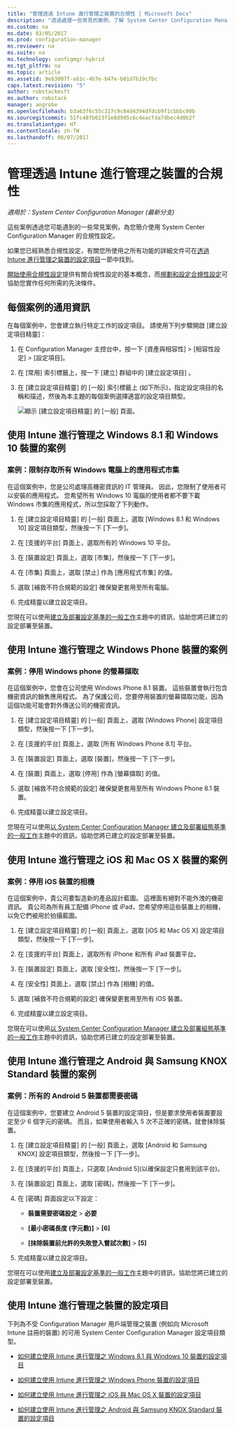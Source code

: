 ```yaml
---
title: "管理透過 Intune 進行管理之裝置的合規性 | Microsoft Docs"
description: "透過處理一些常見的案例，了解 System Center Configuration Manager 合規性設定需要。"
ms.custom: na
ms.date: 03/05/2017
ms.prod: configuration-manager
ms.reviewer: na
ms.suite: na
ms.technology: configmgr-hybrid
ms.tgt_pltfrm: na
ms.topic: article
ms.assetid: 9e83007f-e81c-4b7e-b47e-b01d7b19cfbc
caps.latest.revision: "5"
author: robstackmsft
ms.author: robstack
manager: angrobe
ms.openlocfilehash: b3a63f6c55c317c9c84d4394dfdcb9f1cbbbc90b
ms.sourcegitcommit: 51fc48fb023f1e8d995c6c4eacfda7dbec4d0b2f
ms.translationtype: HT
ms.contentlocale: zh-TW
ms.lasthandoff: 08/07/2017
---
```

# <a name="managing-compliance-on-devices-managed-with-intune"></a>管理透過 Intune 進行管理之裝置的合規性

*適用於：System Center Configuration Manager (最新分支)*

這些案例透過您可能遇到的一些常見案例，為您簡介使用 System Center Configuration Manager 的合規性設定。  

 如果您已經熟悉合規性設定，有關您所使用之所有功能的詳細文件可在[透過 Intune 進行管理之裝置的設定項目](#configuration-items-for-devices-managed-with-intune)一節中找到。  

 [開始使用合規性設定](../../compliance/get-started/get-started-with-compliance-settings.md)提供有關合規性設定的基本概念，而[規劃和設定合規性設定](../../compliance/plan-design/plan-for-and-configure-compliance-settings.md)可協助您實作任何所需的先決條件。  

## <a name="general-information-for-each-scenario"></a>每個案例的通用資訊  
 在每個案例中，您會建立執行特定工作的設定項目。 請使用下列步驟開啟 [建立設定項目精靈]：  

1.  在 Configuration Manager 主控台中，按一下 [資產與相容性] > [相容性設定] > [設定項目]。  

3.  在 [常用]  索引標籤上，按一下 [建立]  群組中的 [建立設定項目] 。  

4.  在 [建立設定項目精靈] 的 [一般]  索引標籤上 (如下所示)，指定設定項目的名稱和描述，然後為本主題的每個案例選擇適當的設定項目類型。  

     ![顯示 [建立設定項目精靈] 的 [一般] 頁面。](media/Compliance-Settings-Wizard---1.png)  

## <a name="scenarios-for-windows-81-and-windows-10-devices-managed-with-intune"></a>使用 Intune 進行管理之 Windows 8.1 和 Windows 10 裝置的案例  

### <a name="scenario-restrict-access-to-the-app-store-on-all-windows-pcs"></a>案例：限制存取所有 Windows 電腦上的應用程式市集  
 在這個案例中，您是公司處理高機密資訊的 IT 管理員。 因此，您限制了使用者可以安裝的應用程式。 您希望所有 Windows 10 電腦的使用者都不要下載 Windows 市集的應用程式，所以您採取了下列動作。  

1.  在 [建立設定項目精靈] 的 [一般] 頁面上，選取 [Windows 8.1 和 Windows 10] 設定項目類型，然後按一下 [下一步]。  

2.  在 [支援的平台] 頁面上，選取所有的 Windows 10 平台。  

3.  在 [裝置設定] 頁面上，選取 [市集]，然後按一下 [下一步]。  

4.  在 [市集] 頁面上，選取 [禁止] 作為 [應用程式市集] 的值。  

5.  選取 [補救不符合規範的設定] 確保變更套用至所有電腦。  

6.  完成精靈以建立設定項目。  

 您現在可以使用[建立及部署設定基準的一般工作](../../compliance/plan-design/common-tasks-for-creating-and-deploying-configuration-baselines.md)主題中的資訊，協助您將已建立的設定部署至裝置。  

## <a name="scenarios-for-windows-phone-devices-managed-with-intune"></a>使用 Intune 進行管理之 Windows Phone 裝置的案例  

### <a name="scenario-disable-the-use-of-screen-capture-on-a-windows-phone"></a>案例：停用 Windows phone 的螢幕擷取  
 在這個案例中，您會在公司使用 Windows Phone 8.1 裝置。 這些裝置會執行包含機密資訊的銷售應用程式。 為了保護公司，您要停用裝置的螢幕擷取功能，因為這個功能可能會對外傳送公司的機密資訊。  

1.  在 [建立設定項目精靈] 的 [一般] 頁面上，選取 [Windows Phone] 設定項目類型，然後按一下 [下一步]。  

2.  在 [支援的平台] 頁面上，選取 [所有 Windows Phone 8.1] 平台。  

3.  在 [裝置設定] 頁面上，選取 [裝置]，然後按一下 [下一步]。  

4.  在 [裝置] 頁面上，選取 [停用] 作為 [螢幕擷取] 的值。  

5.  選取 [補救不符合規範的設定] 確保變更套用至所有 Windows Phone 8.1 裝置。  

6.  完成精靈以建立設定項目。  

 您現在可以使用[以 System Center Configuration Manager 建立及部署組態基準的一般工作](../../compliance/plan-design/common-tasks-for-creating-and-deploying-configuration-baselines.md)主題中的資訊，協助您將已建立的設定部署至裝置。  

## <a name="scenarios-for-ios-and-mac-os-x-devices-managed-with-intune"></a>使用 Intune 進行管理之 iOS 和 Mac OS X 裝置的案例  

### <a name="scenario-disable-the-camera-on-ios-devices"></a>案例：停用 iOS 裝置的相機  
 在這個案例中，貴公司要製造新的產品設計藍圖。 這裡面有絕對不能外洩的機密資訊。 貴公司為所有員工配備 iPhone 或 iPad，您希望停用這些裝置上的相機，以免它們被用於拍攝藍圖。  

1.  在 [建立設定項目精靈] 的 [一般] 頁面上，選取 [iOS 和 Mac OS X] 設定項目類型，然後按一下 [下一步]。  

2.  在 [支援的平台] 頁面上，選取所有 iPhone 和所有 iPad 裝置平台。  

3.  在 [裝置設定] 頁面上，選取 [安全性]，然後按一下 [下一步]。  

4.  在 [安全性] 頁面上，選取 [禁止] 作為 [相機] 的值。  

5.  選取 [補救不符合規範的設定] 確保變更套用至所有 iOS 裝置。  

6.  完成精靈以建立設定項目。  

 您現在可以使用[以 System Center Configuration Manager 建立及部署組態基準的一般工作](../../compliance/plan-design/common-tasks-for-creating-and-deploying-configuration-baselines.md)主題中的資訊，協助您將已建立的設定部署至裝置。  

## <a name="scenarios-for-android-and-samsung-knox-standard-devices-managed-with-intune"></a>使用 Intune 進行管理之 Android 與 Samsung KNOX Standard 裝置的案例  

### <a name="scenario-require-a-password-on-all-android-5-devices"></a>案例：所有的 Android 5 裝置都需要密碼  
 在這個案例中，您要建立 Android 5 裝置的設定項目，但是要求使用者裝置要設定至少 6 個字元的密碼。 而且，如果使用者輸入 5 次不正確的密碼，就會抹除裝置。  

1.  在 [建立設定項目精靈] 的 [一般] 頁面上，選取 [Android 和 Samsung KNOX] 設定項目類型，然後按一下 [下一步]。  

2.  在 [支援的平台] 頁面上，只選取 [Android 5]\(以確保設定只套用到該平台)。  

3.  在 [裝置設定] 頁面上，選取 [密碼]，然後按一下 [下一步]。  

4.  在 [密碼] 頁面設定以下設定：  

    -   **裝置需要密碼設定** > **必要**  

    -   **[最小密碼長度 (字元數)]** > **[6]**  

    -   **[抹除裝置前允許的失敗登入嘗試次數]** > **[5]**  

5.  完成精靈以建立設定項目。  

 您現在可以使用[建立及部署設定基準的一般工作](../../compliance/plan-design/common-tasks-for-creating-and-deploying-configuration-baselines.md)主題中的資訊，協助您將已建立的設定部署至裝置。  

## <a name="configuration-items-for-devices-managed-with-intune"></a>使用 Intune 進行管理之裝置的設定項目

下列為不受 Configuration Manager 用戶端管理之裝置 (例如向 Microsoft Intune 註冊的裝置) 的可用 System Center Configuration Manager 設定項目類型。  

 -   [如何建立使用 Intune 進行管理之 Windows 8.1 與 Windows 10 裝置的設定項目](create-configuration-items-for-windows-8.1-and-windows-10-devices-managed-without-the-client.md)  

 -   [如何建立使用 Intune 進行管理之 Windows Phone 裝置的設定項目](create-configuration-items-for-windows-phone-devices-managed-without-the-client.md)  

 -   [如何建立使用 Intune 進行管理之 iOS 與 Mac OS X 裝置的設定項目](create-configuration-items-for-ios-and-mac-os-x-devices-managed-without-the-client.md)  

 -   [如何建立使用 Intune 進行管理之 Android 與 Samsung KNOX Standard 裝置的設定項目](create-configuration-items-for-android-and-samsung-knox-devices-managed-without-the-client.md)  
